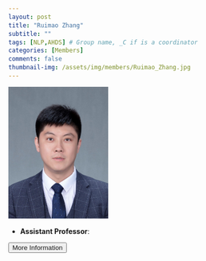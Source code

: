 ```yaml
---
layout: post
title: "Ruimao Zhang"
subtitle: ""
tags: [NLP,AHDS] # Group name, _C if is a coordinator
categories: [Members]
comments: false
thumbnail-img: /assets/img/members/Ruimao_Zhang.jpg
---
```


<!-- photo -->
<!-- size: 200px width use html-->
<img
    src="../../assets/img/members/Ruimao_Zhang.jpg"
    alt="Ruimao Zhang"
    style="width: 200px; align: left;"
/>

<!-- bio -->
- **Assistant Professor**:

<p>
    <button class="button">
    <a
        href="https://sds.cuhk.edu.cn/en/teacher/433"
        style="text-decoration: none"
        >More Information</a
    >
    </button>
</p>